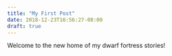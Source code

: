 ```yaml
---
title: "My First Post"
date: 2018-12-23T16:56:27-08:00
draft: true
---
```


Welcome to the new home of my dwarf fortress stories!
